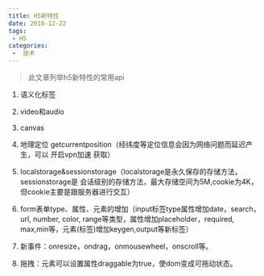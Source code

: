 ```yaml
---
title: H5新特性
date: 2018-12-22
tags:
 - H5
categories:
 -  技术
---
```

>此文章列举h5新特性的常用api
1. 语义化标签

2. video和audio

3. canvas

4. 地理定位 getcurrentposition（经纬度等定位信息会因为网络问题而延迟产生，可以  开启vpn加速 获取）

5. localstorage&sessionstorage（localstorage是永久保存的存储方法，sessionstorage是 会话级别的存储方法，最大存储空间为5M,cookie为4K，但cookie主要是跟服务器进行交互）

6. form表单type、属性、元素的增加（input标签type属性增加date，search，url, number, color, range等类型，属性增加placeholder，required, max,min等，元素(标签)增加keygen,output等新标签）

7. 新事件：onresize，ondrag，onmousewheel，onscroll等。

8. 拖拽：元素可以设置属性draggable为true，使dom变成可拖动状态。

<Vssue />